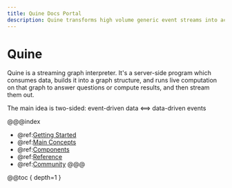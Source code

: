 ```yaml
---
title: Quine Docs Portal
description: Quine transforms high volume generic event streams into actionable real-time priority events 
---
```

# Quine

Quine is a streaming graph interpreter. It's a server-side program which consumes data, builds it into a graph structure, and runs live computation on that graph to answer questions or compute results, and then stream them out.

The main idea is two-sided: event-driven data <==> data-driven events

@@@index
* @ref:[Getting Started](getting-started/index.md)
* @ref:[Main Concepts](core-concepts/index.md)
* @ref:[Components](components/index.md)
* @ref:[Reference](reference/index.md)
* @ref:[Community](community/index.md)
@@@

@@toc { depth=1 }
